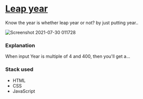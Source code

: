 # [Leap year](https://admiring-nightingale-b138b3.netlify.app/)

 Know the year is whether leap year or not? by just putting year..
 
 ![Screenshot 2021-07-30 011728](https://user-images.githubusercontent.com/84632214/127557106-c30e5731-afdd-4b99-a01c-a72f7dfd23ca.png)
 
 ### Explanation
 
 When input Year is multiple of 4 and 400, then you'll get a...

 ### Stack used
 
  - HTML
  - CSS
  - JavaScript
